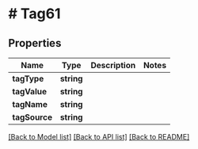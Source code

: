 # # Tag61

## Properties

Name | Type | Description | Notes
------------ | ------------- | ------------- | -------------
**tagType** | **string** |  |
**tagValue** | **string** |  |
**tagName** | **string** |  |
**tagSource** | **string** |  |

[[Back to Model list]](../../README.md#models) [[Back to API list]](../../README.md#endpoints) [[Back to README]](../../README.md)
